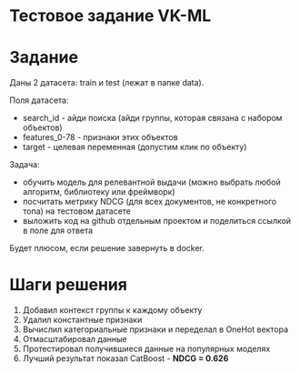# Тестовое задание VK-ML

# Задание

Даны 2 датасета: train и test (лежат в папке data).

Поля датасета:
* search_id - айди поиска (айди группы, которая связана с набором объектов)
* features_0-78 - признаки этих объектов
* target - целевая переменная (допустим клик по объекту)

Задача:
* обучить модель для релевантной выдачи (можно выбрать любой алгоритм, библиотеку или фреймворк)
* посчитать метрику NDCG (для всех документов, не конкретного топа) на тестовом датасете
* выложить код на github отдельным проектом и поделиться ссылкой в поле для ответа

Будет плюсом, если решение завернуть в docker.

# Шаги решения
1. Добавил контекст группы к каждому объекту
2. Удалил константные признаки
3. Вычислил категориальные признаки и переделал в OneHot вектора
4. Отмасштабировал данные
5. Протестировал получившиеся данные на популярных моделях
6. Лучший результат показал CatBoost - **NDCG = 0.626**
